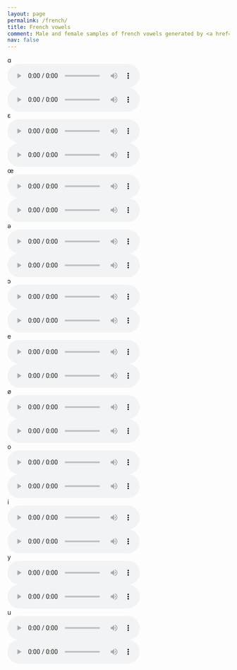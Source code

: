 ```yaml
---
layout: page
permalink: /french/
title: French vowels
comment: Male and female samples of french vowels generated by <a href="/simuvox/">SimuVox</a>.
nav: false
---
```


<div class="row mb-3 align-items-center">       
  <div class="col-12 col-md-1 text-md-right">
  &#593; 
  </div>
  <div class="col-12 col-md-auto">
    <audio controls><source src="/assets/french/aa_lam_2016-10-09.wav" type="audio/wav"><a href="/assets/french/aa_lam_2016-10-09.wav">Download this sound file.</a> </audio>
  </div>
  <div class="col-12 col-md-auto">
    <audio controls><source src="/assets/french/aa_lam_f_2016-10-09.wav" controls><a href="/assets/french/aa_lam_f_2016-10-09.wav">Download this sound file.</a> </audio>
  </div>
</div>

<div class="row mb-3 align-items-center">
  <div class="col-12 col-md-1 text-md-right">
      &#603;
  </div>
  <div class="col-12 col-md-auto">
    <audio controls><source src="/assets/french/eh_lam_2016-10-09.wav" type="audio/wav"><a href="/assets/french/eh_lam_2016-10-09.wav">Download this sound file.</a> </audio>
  </div>
  <div class="col-12 col-md-auto">
    <audio controls><source src="/assets/french/eh_lam_f_2016-10-09.wav" controls><a href="/assets/french/eh_lam_f_2016-10-09.wav">Download this sound file.</a> </audio>
  </div>
</div>

<div class="row mb-3 align-items-center">    
  <div class="col-12 col-md-1 text-md-right">
    &oelig;
  </div>
  <div class="col-12 col-md-auto">
    <audio controls><source src="/assets/french/oe_lam_2016-10-09.wav" type="audio/wav"><a href="/assets/french/oe_lam_2016-10-09.wav">Download this sound file.</a> </audio>
  </div>
  <div class="col-12 col-md-auto">
    <audio controls><source src="/assets/french/oe_lam_f_2016-10-09.wav" controls><a href="/assets/french/oe_lam_f_2016-10-09.wav">Download this sound file.</a> </audio>
  </div>
</div>

<div class="row mb-3 align-items-center">  
  <div class="col-12 col-md-1 text-md-right">
    &#601;
  </div>
  <div class="col-12 col-md-auto">
    <audio controls><source src="/assets/french/ah_lam_2016-10-09.wav" type="audio/wav"><a href="/assets/french/ah_lam_2016-10-09.wav">Download this sound file.</a> </audio>
  </div>
  <div class="col-12 col-md-auto">
    <audio controls><source src="/assets/french/ah_lam_f_2016-10-09.wav" controls><a href="/assets/french/ah_lam_f_2016-10-09.wav">Download this sound file.</a> </audio>
  </div>
</div>

<div class="row mb-3 align-items-center">    
  <div class="col-12 col-md-1 text-md-right">
    &#596;
  </div>
  <div class="col-12 col-md-auto">
    <audio controls><source src="/assets/french/ao_lam_2016-10-09.wav" type="audio/wav"><a href="/assets/french/ao_lam_2016-10-09.wav">Download this sound file.</a> </audio>
  </div>
  <div class="col-12 col-md-auto">
    <audio controls><source src="/assets/french/ao_lam_f_2016-10-09.wav" controls><a href="/assets/french/ao_lam_f_2016-10-09.wav">Download this sound file.</a> </audio>
  </div>
</div>

<div class="row mb-3 align-items-center">
  <div class="col-12 col-md-1 text-md-right">
  e 
  </div>
  <div class="col-12 col-md-auto">
    <audio controls><source src="/assets/french/ey_lam_2016-10-09.wav" type="audio/wav"><a href="/assets/french/ey_lam_2016-10-09.wav">Download this sound file.</a> </audio>
  </div>
  <div class="col-12 col-md-auto">
    <audio controls><source src="/assets/french/ey_lam_f_2016-10-09.wav" controls><a href="/assets/french/ey_lam_f_2016-10-09.wav">Download this sound file.</a> </audio>
  </div>
</div>

<div class="row mb-3 align-items-center">
  <div class="col-12 col-md-1 text-md-right">
    &oslash; 
  </div>
  <div class="col-12 col-md-auto">
    <audio controls><source src="/assets/french/ew_lam_2016-10-09.wav" type="audio/wav"><a href="/assets/french/ew_lam_2016-10-09.wav">Download this sound file.</a> </audio>
  </div>
  <div class="col-12 col-md-auto">
    <audio controls><source src="/assets/french/ew_lam_f_2016-10-09.wav" controls><a href="/assets/french/ew_lam_f_2016-10-09.wav">Download this sound file.</a> </audio>
  </div>
</div>

<div class="row mb-3 align-items-center">  
  <div class="col-12 col-md-1 text-md-right">
  o 
  </div>
  <div class="col-12 col-md-auto">
    <audio controls><source src="/assets/french/oh_lam_2016-10-09.wav" type="audio/wav"><a href="/assets/french/oh_lam_2016-10-09.wav">Download this sound file.</a> </audio>
  </div>
  <div class="col-12 col-md-auto">
    <audio controls><source src="/assets/french/oh_lam_f_2016-10-09.wav" controls><a href="/assets/french/oh_lam_f_2016-10-09.wav">Download this sound file.</a> </audio>
  </div>
</div>

<div class="row mb-3 align-items-center">
  <div class="col-12 col-md-1 text-md-right">
  i 
  </div>
  <div class="col-12 col-md-auto">
    <audio controls><source src="/assets/french/iy_lam_2016-10-09.wav" type="audio/wav"><a href="/assets/french/iy_lam_2016-10-09.wav">Download this sound file.</a> </audio>
  </div>
  <div class="col-12 col-md-auto">
    <audio controls><source src="/assets/french/iy_lam_f_2016-10-09.wav" controls><a href="/assets/french/iy_lam_f_2016-10-09.wav">Download this sound file.</a> </audio>
  </div>
</div>

<div class="row mb-3 align-items-center">
  <div class="col-12 col-md-1 text-md-right">
  y 
  </div>
  <div class="col-12 col-md-auto">
    <audio controls><source src="/assets/french/iw_lam_2016-10-09.wav" type="audio/wav"><a href="/assets/french/iw_lam_2016-10-09.wav">Download this sound file.</a> </audio>
  </div>
  <div class="col-12 col-md-auto">
    <audio controls><source src="/assets/french/iw_lam_f_2016-10-09.wav" controls><a href="/assets/french/iw_lam_f_2016-10-09.wav">Download this sound file.</a> </audio>
  </div>
</div>

<div class="row mb-3 align-items-center">
  <div class="col-12 col-md-1 text-md-right">
  u 
  </div>
  <div class="col-12 col-md-auto">
    <audio controls><source src="/assets/french/uw_lam_2016-10-09.wav" type="audio/wav"><a href="/assets/french/uw_lam_2016-10-09.wav">Download this sound file.</a> </audio>
  </div>
  <div class="col-12 col-md-auto">
    <audio controls><source src="/assets/french/uw_lam_f_2016-10-09.wav" controls><a href="/assets/french/uw_lam_f_2016-10-09.wav">Download this sound file.</a> </audio>
  </div>
</div>
